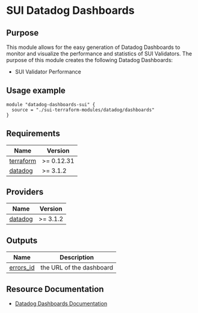 # SUI Datadog Dashboards

## Purpose

This module allows for the easy generation of Datadog Dashboards to monitor and visualize the performance and statistics of SUI Validators. The purpose of this module creates the following Datadog Dashboards:

- SUI Validator Performance

## Usage example

```hcl
module "datadog-dashboards-sui" {
  source = "./sui-terraform-modules/datadog/dashboards"
}
```

<!-- BEGIN_TF_DOCS -->
## Requirements

| Name | Version |
|------|---------|
| <a name="requirement_terraform"></a> [terraform](#requirement\_terraform) | >= 0.12.31 |
| <a name="requirement_datadog"></a> [datadog](#requirement\_datadog) | >= 3.1.2 |

## Providers

| Name | Version |
|------|---------|
| <a name="provider_datadog"></a> [datadog](#provider\_datadog) | >= 3.1.2 |

## Outputs

| Name | Description |
|------|-------------|
| <a name="output_dashboard_url"></a> [errors\_id](#output\_dashboard\_url) | the URL of the dashboard |
<!-- END_TF_DOCS -->
## Resource Documentation
* [Datadog Dashboards Documentation](https://docs.datadoghq.com/dashboards/)